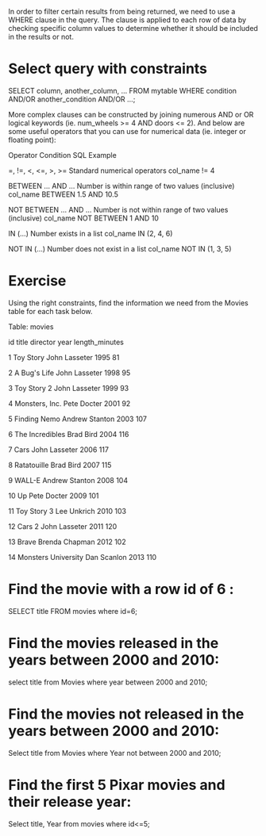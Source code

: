 In order to filter certain results from being returned, we need to use a WHERE clause in the query. The clause is applied to each row of data by checking specific column values to determine whether it should be included in the results or not.

# Select query with constraints
SELECT column, another_column, …
FROM mytable
WHERE condition
    AND/OR another_condition
    AND/OR …;

More complex clauses can be constructed by joining numerous AND or OR logical keywords (ie. num_wheels >= 4 AND doors <= 2). And below are some useful operators that you can use for numerical data (ie. integer or floating point):

Operator	            Condition	                                                SQL Example
  
=, !=, <, <=, >, >=	    Standard numerical operators	                            col_name != 4

BETWEEN … AND …	        Number is within range of two values (inclusive)	        col_name BETWEEN 1.5 AND 10.5

NOT BETWEEN … AND …	    Number is not within range of two values (inclusive)	    col_name NOT BETWEEN 1 AND 10

IN (…)	                Number exists in a list	                                  col_name IN (2, 4, 6)

NOT IN (…)	            Number does not exist in a list                          	col_name NOT IN (1, 3, 5)    


# Exercise
Using the right constraints, find the information we need from the Movies table for each task below.

Table: movies

id	title	          director	          year	length_minutes

1	  Toy Story	      John Lasseter	      1995	81

2	  A Bug's Life	  John Lasseter	      1998	95

3	  Toy Story 2	  John Lasseter	      1999	93

4	  Monsters, Inc.	Pete Docter	        2001	92

5	  Finding Nemo	  Andrew Stanton	    2003	107

6	  The Incredibles	Brad Bird	          2004	116

7	  Cars	          John Lasseter	      2006	117

8	  Ratatouille	    Brad Bird	          2007	115

9	  WALL-E	        Andrew Stanton	    2008	104

10	Up	            Pete Docter	        2009	101

11	Toy Story 3	    Lee Unkrich	        2010	103

12	Cars 2	        John Lasseter	      2011	120

13	Brave	          Brenda Chapman	    2012	102

14	Monsters University	Dan Scanlon	    2013	110



# Find the movie with a row id of 6 :
SELECT title FROM movies where id=6;

# Find the movies released in the years between 2000 and 2010:
select title from Movies 
where year between 2000 and 2010;

# Find the movies not released in the years between 2000 and 2010:
Select title from Movies 
where Year not between 2000 and 2010;

# Find the first 5 Pixar movies and their release year:
Select title, Year from movies 
where id<=5;

